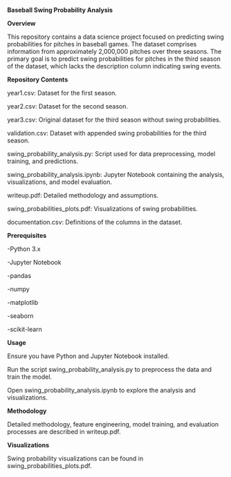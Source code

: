 **Baseball Swing Probability Analysis**

**Overview**

This repository contains a data science project focused on predicting swing probabilities for pitches in baseball games. The dataset comprises information from approximately 2,000,000 pitches over three seasons. The primary goal is to predict swing probabilities for pitches in the third season of the dataset, which lacks the description column indicating swing events.

**Repository Contents**

year1.csv: Dataset for the first season.

year2.csv: Dataset for the second season.

year3.csv: Original dataset for the third season without swing probabilities.

validation.csv: Dataset with appended swing probabilities for the third season.

swing_probability_analysis.py: Script used for data preprocessing, model training, and predictions.

swing_probability_analysis.ipynb: Jupyter Notebook containing the analysis, visualizations, and model evaluation.

writeup.pdf: Detailed methodology and assumptions.

swing_probabilities_plots.pdf: Visualizations of swing probabilities.

documentation.csv: Definitions of the columns in the dataset.


**Prerequisites**

-Python 3.x

-Jupyter Notebook

-pandas

-numpy

-matplotlib

-seaborn

-scikit-learn

**Usage**

Ensure you have Python and Jupyter Notebook installed.

Run the script swing_probability_analysis.py to preprocess the data and train the model.

Open swing_probability_analysis.ipynb to explore the analysis and visualizations.

**Methodology**

Detailed methodology, feature engineering, model training, and evaluation processes are described in writeup.pdf.

**Visualizations**

Swing probability visualizations can be found in swing_probabilities_plots.pdf.



